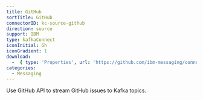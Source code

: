```yaml
---
title: GitHub
sortTitle: GitHub
connectorID: kc-source-github
direction: source
support: IBM
type: kafkaConnect
iconInitial: Gh
iconGradient: 1
download:
  -  { type: 'Properties', url: 'https://github.com/ibm-messaging/connectivity-pack-kafka-connectors/blob/main/systems/source%20systems/github.md' }
categories:
  - Messaging
---
```


Use GitHub API to stream GitHub issues to Kafka topics.